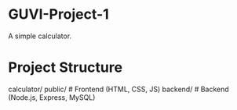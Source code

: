 # GUVI-Project-1
A simple calculator.

# Project Structure
calculator/
  public/         # Frontend (HTML, CSS, JS)
  backend/        # Backend (Node.js, Express, MySQL)

  
